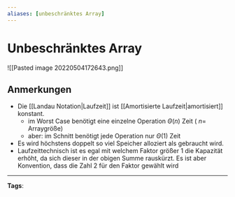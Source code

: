 ```yaml
---
aliases: [unbeschränktes Array]
---
```


# Unbeschränktes Array

![[Pasted image 20220504172643.png]]

## Anmerkungen

- Die [[Landau Notation|Laufzeit]] ist [[Amortisierte Laufzeit|amortisiert]] konstant.
  - im Worst Case benötigt eine einzelne Operation $\Theta(n)$ Zeit ( $n=$ Arraygröße)
  - aber: im Schnitt benötigt jede Operation nur $\Theta(1)$ Zeit
- Es wird höchstens doppelt so viel Speicher alloziert als gebraucht wird.
- Laufzeittechnisch ist es egal mit welchem Faktor größer 1 die Kapazität erhöht, da sich dieser in der obigen Summe rauskürzt. Es ist aber Konvention, dass die Zahl 2 für den Faktor gewählt wird

---

**Tags**:
